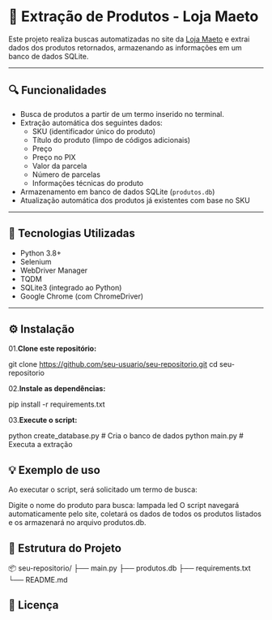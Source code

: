 # 🛒 Extração de Produtos - Loja Maeto

Este projeto realiza buscas automatizadas no site da [Loja Maeto](https://www.lojamaeto.com/) e extrai dados dos produtos retornados, 
armazenando as informações em um banco de dados SQLite.

---

## 🔍 Funcionalidades

- Busca de produtos a partir de um termo inserido no terminal.
- Extração automática dos seguintes dados:
  - SKU (identificador único do produto)
  - Título do produto (limpo de códigos adicionais)
  - Preço
  - Preço no PIX
  - Valor da parcela
  - Número de parcelas
  - Informações técnicas do produto
- Armazenamento em banco de dados SQLite (`produtos.db`)
- Atualização automática dos produtos já existentes com base no SKU

---

## 🧰 Tecnologias Utilizadas

- Python 3.8+
- Selenium
- WebDriver Manager
- TQDM
- SQLite3 (integrado ao Python)
- Google Chrome (com ChromeDriver)

---

## ⚙️ Instalação

01.**Clone este repositório:**

git clone https://github.com/seu-usuario/seu-repositorio.git
cd seu-repositorio

02.**Instale as dependências:**

pip install -r requirements.txt

03.**Execute o script:**

python create_database.py  # Cria o banco de dados
python main.py             # Executa a extração



## 💡 Exemplo de uso

Ao executar o script, será solicitado um termo de busca:

Digite o nome do produto para busca: lampada led
O script navegará automaticamente pelo site, coletará os dados de todos os produtos listados e os armazenará no arquivo produtos.db.

## 📁 Estrutura do Projeto

📦 seu-repositorio/
├── main.py
├── produtos.db
├── requirements.txt
└── README.md

## 📄 Licença

```Este projeto está licenciado sob a MIT License.